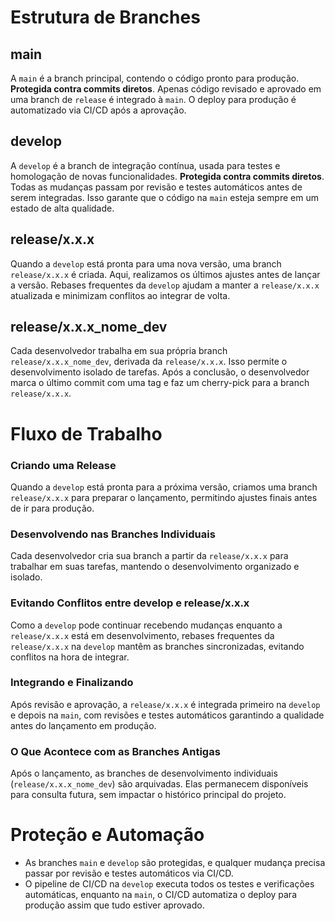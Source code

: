 # Estrutura de Branches

## main
A `main` é a branch principal, contendo o código pronto para produção. **Protegida contra commits diretos**. Apenas código revisado e aprovado em uma branch de `release` é integrado à `main`. O deploy para produção é automatizado via CI/CD após a aprovação.

## develop
A `develop` é a branch de integração contínua, usada para testes e homologação de novas funcionalidades. **Protegida contra commits diretos**. Todas as mudanças passam por revisão e testes automáticos antes de serem integradas. Isso garante que o código na `main` esteja sempre em um estado de alta qualidade.

## release/x.x.x
Quando a `develop` está pronta para uma nova versão, uma branch `release/x.x.x` é criada. Aqui, realizamos os últimos ajustes antes de lançar a versão. Rebases frequentes da `develop` ajudam a manter a `release/x.x.x` atualizada e minimizam conflitos ao integrar de volta.

## release/x.x.x_nome_dev
Cada desenvolvedor trabalha em sua própria branch `release/x.x.x_nome_dev`, derivada da `release/x.x.x`. Isso permite o desenvolvimento isolado de tarefas. Após a conclusão, o desenvolvedor marca o último commit com uma tag e faz um cherry-pick para a branch `release/x.x.x`.

# Fluxo de Trabalho

### Criando uma Release
Quando a `develop` está pronta para a próxima versão, criamos uma branch `release/x.x.x` para preparar o lançamento, permitindo ajustes finais antes de ir para produção.

### Desenvolvendo nas Branches Individuais
Cada desenvolvedor cria sua branch a partir da `release/x.x.x` para trabalhar em suas tarefas, mantendo o desenvolvimento organizado e isolado.

### Evitando Conflitos entre develop e release/x.x.x
Como a `develop` pode continuar recebendo mudanças enquanto a `release/x.x.x` está em desenvolvimento, rebases frequentes da `release/x.x.x` na `develop` mantêm as branches sincronizadas, evitando conflitos na hora de integrar.

### Integrando e Finalizando
Após revisão e aprovação, a `release/x.x.x` é integrada primeiro na `develop` e depois na `main`, com revisões e testes automáticos garantindo a qualidade antes do lançamento em produção.

### O Que Acontece com as Branches Antigas
Após o lançamento, as branches de desenvolvimento individuais (`release/x.x.x_nome_dev`) são arquivadas. Elas permanecem disponíveis para consulta futura, sem impactar o histórico principal do projeto.

# Proteção e Automação

- As branches `main` e `develop` são protegidas, e qualquer mudança precisa passar por revisão e testes automáticos via CI/CD.
- O pipeline de CI/CD na `develop` executa todos os testes e verificações automáticas, enquanto na `main`, o CI/CD automatiza o deploy para produção assim que tudo estiver aprovado.
